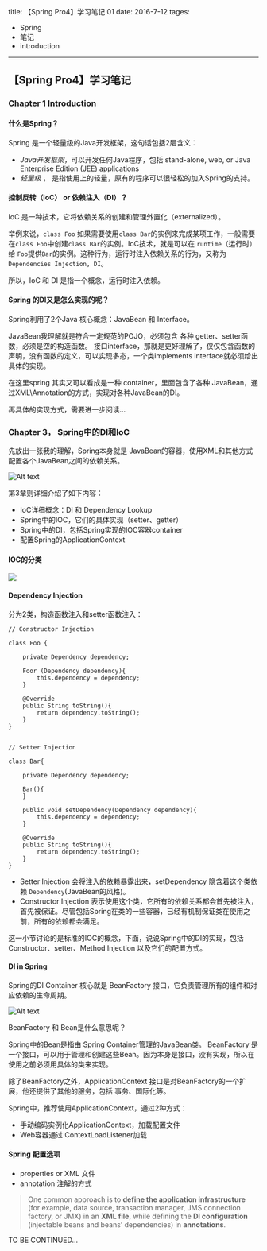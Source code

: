 title: 【Spring Pro4】学习笔记 01
date: 2016-7-12
tages:
- Spring
- 笔记
- introduction
-----


## 【Spring Pro4】学习笔记

### Chapter 1 Introduction

#### 什么是Spring？

Spring 是一个轻量级的Java开发框架，这句话包括2层含义：
- *Java开发框架*，可以开发任何Java程序，包括 stand-alone, web, or Java Enterprise Edition (JEE) applications
- *轻量级* ， 是指使用上的轻量，原有的程序可以很轻松的加入Spring的支持。

#### 控制反转（IoC） or 依赖注入（DI）？

IoC 是一种技术，它将依赖关系的创建和管理外置化（externalized）。

举例来说，`class Foo` 如果需要使用`class Bar`的实例来完成某项工作，一般需要在`class Foo`中创建`class Bar`的实例。IoC技术，就是可以在 `runtime`（运行时）给 `Foo`提供`Bar`的实例。这种行为，运行时注入依赖关系的行为，又称为`Dependencies Injection, DI`。

所以，IoC 和 DI 是指一个概念，运行时注入依赖。

#### Spring 的DI又是怎么实现的呢？
Spring利用了2个Java 核心概念：JavaBean 和 Interface。

JavaBean我理解就是符合一定规范的POJO，必须包含 各种 getter、setter函数，必须是空的构造函数。
接口interface，那就是更好理解了，仅仅包含函数的声明，没有函数的定义，可以实现多态，一个类implements interface就必须给出具体的实现。

在这里spring 其实又可以看成是一种 container，里面包含了各种 JavaBean，通过XML\Annotation的方式，实现对各种JavaBean的DI。

再具体的实现方式，需要进一步阅读...

### Chapter 3， Spring中的DI和IoC

先放出一张我的理解，Spring本身就是 JavaBean的容器，使用XML和其他方式配置各个JavaBean之间的依赖关系。


![Alt text](http://7xsyqy.com2.z0.glb.clouddn.com/spring-idea.bmp)

第3章则详细介绍了如下内容：
- IoC详细概念：DI 和  Dependency Lookup
- Spring中的IOC，它们的具体实现（setter、getter）
- Spring中的DI，包括Spring实现的IOC容器container
- 配置Spring的ApplicationContext

#### IOC的分类

![](http://7xsyqy.com2.z0.glb.clouddn.com/spring-DI-types.bmp)
#### Dependency Injection

分为2类，构造函数注入和setter函数注入：

```
// Constructor Injection

class Foo {

    private Dependency dependency;

    Foor (Dependency dependency){
	    this.dependency = dependency;
	}

	@Override
	public String toString(){
		return dependency.toString();
	}
}


// Setter Injection

class Bar{

	private Dependency dependency;

	Bar(){
	}

	public void setDependency(Dependency dependency){
		this.dependency = dependency;
	}

	@Override
	public String toString(){
		return dependency.toString();
	}
}
```

- Setter Injection 会将注入的依赖暴露出来，setDependency 隐含着这个类依赖 `Dependency`(JavaBean的风格)。
- Constructor Injection 表示使用这个类，它所有的依赖关系都会首先被注入，首先被保证。尽管包括Spring在类的一些容器，已经有机制保证类在使用之前，所有的依赖都会满足。

这一小节讨论的是标准的IOC的概念，下面，说说Spring中的DI的实现，包括Constructor、setter、Method Injection 以及它们的配置方式。

#### DI in Spring

Spring的DI Container 核心就是 BeanFactory 接口，它负责管理所有的组件和对应依赖的生命周期。

![Alt text](http://7xsyqy.com2.z0.glb.clouddn.com/spring-DI-meachnism.png)

BeanFactory 和 Bean是什么意思呢？

Spring中的Bean是指由 Spring Container管理的JavaBean类。
BeanFactory 是一个接口，可以用于管理和创建这些Bean。因为本身是接口，没有实现，所以在使用之前必须用具体的类来实现。

除了BeanFactory之外，ApplicationContext 接口是对BeanFactory的一个扩展，他还提供了其他的服务，包括 事务、国际化等。

Spring中，推荐使用ApplicationContext，通过2种方式：
- 手动编码实例化ApplicationContext，加载配置文件
- Web容器通过 ContextLoadListener加载

#### Spring 配置选项

- properties or XML 文件
- annotation 注解的方式

> One common approach is to **define the application infrastructure** (for example, data source, transaction manager, JMS connection factory, or JMX) in an **XML file**, while defining the **DI configuration** (injectable beans and beans’ dependencies) in **annotations**.

TO BE CONTINUED...





